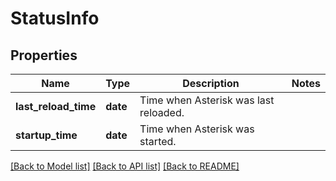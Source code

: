 # StatusInfo

## Properties
Name | Type | Description | Notes
------------ | ------------- | ------------- | -------------
**last_reload_time** | **date** | Time when Asterisk was last reloaded. | 
**startup_time** | **date** | Time when Asterisk was started. | 

[[Back to Model list]](../README.md#documentation-for-models) [[Back to API list]](../README.md#documentation-for-api-endpoints) [[Back to README]](../README.md)


